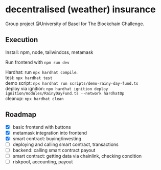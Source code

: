 # decentralised (weather) insurance

Group project @University of Basel for The Blockchain Challenge.

## Execution

Install: npm, node, tailwindcss, metamask

Run frontend with `npm run dev`

Hardhat: run `npx hardhat compile`.  
test: `npx hardhat test`  
demo script: `npx hardhat run scripts/demo-rainy-day-fund.ts`  
deploy via ignition: `npx hardhat ignition deploy ignition/modules/RainyDayFund.ts --network hardhatOp`  
cleanup: `npx hardhat clean`  

## Roadmap

- [x] basic frontend with buttons
- [x] metamask integration into frontend
- [x] smart contract: buying/investing
- [ ] deploying and calling smart contract, transactions
- [ ] backend: calling smart contract payout
- [ ] smart contract: getting data via chainlink, checking condition
- [ ] riskpool, accounting, payout

